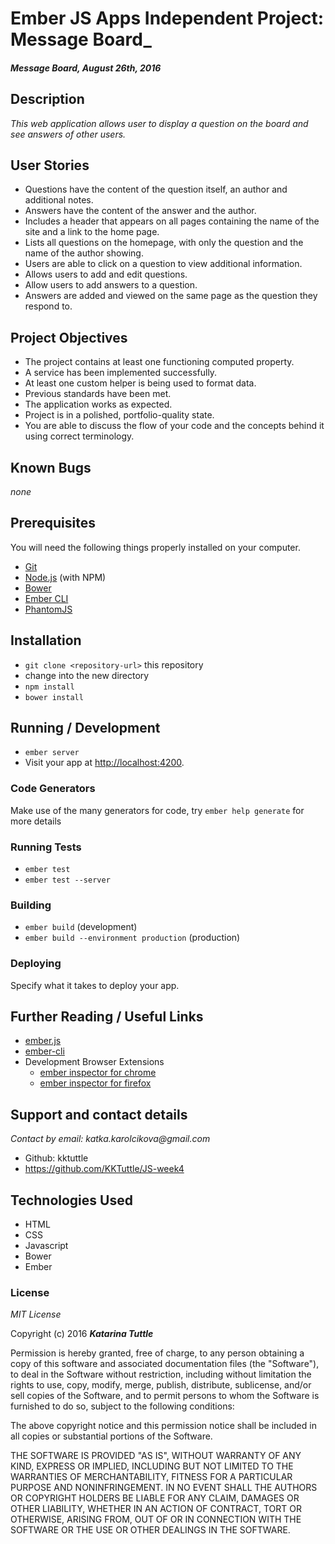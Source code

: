 #  Ember JS Apps Independent Project: Message Board_

#### _Message Board, August 26th, 2016_

## Description

_This web application allows user to display a question on the board and see answers of other users._

## User Stories

* Questions have the content of the question itself, an author and additional notes.
* Answers have the content of the answer and the author.
* Includes a header that appears on all pages containing the name of the site and a link to the home page.
* Lists all questions on the homepage, with only the question and the name of the author showing.
* Users are able to click on a question to view additional information.
* Allows users to add and edit questions.
* Allow users to add answers to a question.
* Answers are added and viewed on the same page as the question they respond to.

## Project Objectives

* The project contains at least one functioning computed property.
* A service has been implemented successfully.
* At least one custom helper is being used to format data.
* Previous standards have been met.
* The application works as expected.
* Project is in a polished, portfolio-quality state.
* You are able to discuss the flow of your code and the concepts behind it using correct terminology.

## Known Bugs
_none_

## Prerequisites

You will need the following things properly installed on your computer.

* [Git](http://git-scm.com/)
* [Node.js](http://nodejs.org/) (with NPM)
* [Bower](http://bower.io/)
* [Ember CLI](http://www.ember-cli.com/)
* [PhantomJS](http://phantomjs.org/)

## Installation

* `git clone <repository-url>` this repository
* change into the new directory
* `npm install`
* `bower install`

## Running / Development

* `ember server`
* Visit your app at [http://localhost:4200](http://localhost:4200).

### Code Generators

Make use of the many generators for code, try `ember help generate` for more details

### Running Tests

* `ember test`
* `ember test --server`

### Building

* `ember build` (development)
* `ember build --environment production` (production)

### Deploying

Specify what it takes to deploy your app.

## Further Reading / Useful Links

* [ember.js](http://emberjs.com/)
* [ember-cli](http://www.ember-cli.com/)
* Development Browser Extensions
  * [ember inspector for chrome](https://chrome.google.com/webstore/detail/ember-inspector/bmdblncegkenkacieihfhpjfppoconhi)
  * [ember inspector for firefox](https://addons.mozilla.org/en-US/firefox/addon/ember-inspector/)

## Support and contact details

_Contact by email: katka.karolcikova@gmail.com_
* Github: kktuttle
* https://github.com/KKTuttle/JS-week4

## Technologies Used

* HTML
* CSS
* Javascript
* Bower
* Ember

### License

*MIT License*

Copyright (c) 2016 **_Katarina Tuttle_**

Permission is hereby granted, free of charge, to any person obtaining a copy of this software and associated documentation files (the "Software"), to deal in the Software without restriction, including without limitation the rights to use, copy, modify, merge, publish, distribute, sublicense, and/or sell copies of the Software, and to permit persons to whom the Software is furnished to do so, subject to the following conditions:

The above copyright notice and this permission notice shall be included in all copies or substantial portions of the Software.

THE SOFTWARE IS PROVIDED "AS IS", WITHOUT WARRANTY OF ANY KIND, EXPRESS OR IMPLIED, INCLUDING BUT NOT LIMITED TO THE WARRANTIES OF MERCHANTABILITY, FITNESS FOR A PARTICULAR PURPOSE AND NONINFRINGEMENT. IN NO EVENT SHALL THE AUTHORS OR COPYRIGHT HOLDERS BE LIABLE FOR ANY CLAIM, DAMAGES OR OTHER LIABILITY, WHETHER IN AN ACTION OF CONTRACT, TORT OR OTHERWISE, ARISING FROM, OUT OF OR IN CONNECTION WITH THE SOFTWARE OR THE USE OR OTHER DEALINGS IN THE SOFTWARE.
